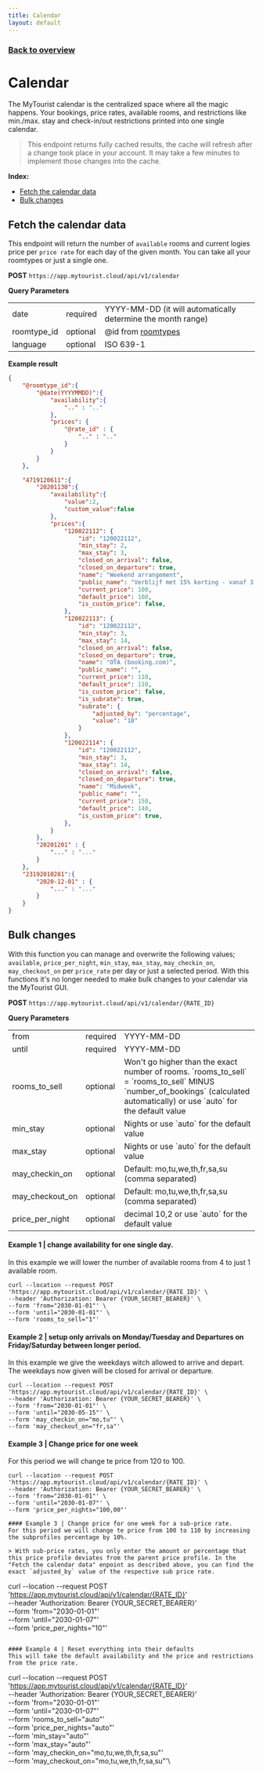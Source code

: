 ```yaml
---
title: Calendar
layout: default
---
```


### [Back to overview](index.html#api-endpoints)

# Calendar
The MyTourist calendar is the centralized space where all the magic happens. Your bookings, price rates, available rooms, and restrictions like min./max. stay and check-in/out restrictions printed into one single calendar.

>This endpoint returns fully cached results, the cache will refresh after a change took place in your account. It may take a few minutes to implement those changes into the cache.

**Index:** 
- [Fetch the calendar data](#fetch-the-calendar-data)
- [Bulk changes](#bulk-changes)

## Fetch the calendar data
This endpoint will return the number of `available` rooms and current logies price per `price rate` for each day of the given month. You can take all your roomtypes or just a single one.

**POST** `https://app.mytourist.cloud/api/v1/calendar`

**Query Parameters**
<table>
    <tr><td>date</td><td>required</td><td>YYYY-MM-DD (it will automatically determine the month range)</td></tr>    
    <tr><td>roomtype_id</td><td>optional</td><td>@id from <a href="roomtypes.html">roomtypes</a></td></tr>    
    <tr><td>language</td><td>optional</td><td>ISO 639-1</td></tr>    
</table>

**Example result**
```json
{
    "@roomtype_id":{
        "@date(YYYYMMDD)":{
            "availability":{
                ".." : ".."
            },
            "prices": {
                "@rate_id" : {
                    ".." : ".."
                }
            }
        }
    },

    "4719120611":{
        "20201130":{
            "availability":{
                "value":2,
                "custom_value":false
            },
            "prices":{
                "120022112": {
                    "id": "120022112",
                    "min_stay": 2,
                    "max_stay": 3,
                    "closed_on_arrival": false,
                    "closed_on_departure": true,
                    "name": "Weekend arrangement",
                    "public_name": "Verblijf met 15% korting - vanaf 3 nachten",
                    "current_price": 100,
                    "default_price": 100,
                    "is_custom_price": false,
                },
                "120022113": {
                    "id": "120022112",
                    "min_stay": 3,
                    "max_stay": 14,
                    "closed_on_arrival": false,
                    "closed_on_departure": true,
                    "name": "OTA (booking.com)",
                    "public_name": "",
                    "current_price": 110,
                    "default_price": 110,
                    "is_custom_price": false,
                    "is_subrate": true,
                    "subrate": {
                        "adjusted_by": "percentage",
                        "value": "10"
                    }
                },
                "120022114": {
                    "id": "120022112",
                    "min_stay": 3,
                    "max_stay": 14,
                    "closed_on_arrival": false,
                    "closed_on_departure": true,
                    "name": "Midweek",
                    "public_name": "",
                    "current_price": 150,
                    "default_price": 140,
                    "is_custom_price": true,
                },
            }
        },
        "20201201" : {
            "..." : "..."
        }
    },
    "23192010281":{
        "2020-12-01" : {
            "..." : "..."
        }
    }
}
```


## Bulk changes
With this function you can manage and overwrite the following values; `available`, `price_per_night`, `min_stay`, `max_stay`, `may_checkin_on`, `may_checkout_on` per `price_rate` per day or just a selected period. With this functions it's no longer needed to make bulk changes to your calendar via the MyTourist GUI. 

**POST** `https://app.mytourist.cloud/api/v1/calendar/{RATE_ID}`

**Query Parameters**
<table>
    <tr><td>from</td><td>required</td><td>YYYY-MM-DD</td></tr>    
    <tr><td>until</td><td>required</td><td>YYYY-MM-DD</td></tr>       
    <tr><td>rooms_to_sell</td><td>optional</td><td>Won't go higher than the exact number of rooms. `rooms_to_sell` = `rooms_to_sell` MINUS `number_of_bookings` (calculated automatically) or use `auto` for the default value</td></tr>       
    <tr><td>min_stay</td><td>optional</td><td>Nights or use `auto` for the default value</td></tr>       
    <tr><td>max_stay</td><td>optional</td><td>Nights or use `auto` for the default value</td></tr>         
    <tr><td>may_checkin_on</td><td>optional</td><td>Default: mo,tu,we,th,fr,sa,su (comma separated)</td></tr>       
    <tr><td>may_checkout_on</td><td>optional</td><td>Default: mo,tu,we,th,fr,sa,su (comma separated)</td></tr>       
    <tr><td>price_per_night</td><td>optional</td><td>decimal 10,2  or use `auto` for the default value</td></tr>       
</table>

#### Example 1 | change availability for one single day.
In this example we will lower the number of available rooms from 4 to just 1 available room.

```
curl --location --request POST 'https://app.mytourist.cloud/api/v1/calendar/{RATE_ID}' \
--header 'Authorization: Bearer {YOUR_SECRET_BEARER}' \
--form 'from="2030-01-01"' \
--form 'until="2030-01-01"' \
--form 'rooms_to_sell="1"'
```

#### Example 2 | setup only arrivals on Monday/Tuesday and Departures on Friday/Saturday between longer period.
In this example we give the weekdays witch allowed to arrive and depart. The weekdays now given will be closed for arrival or departure.

```
curl --location --request POST 'https://app.mytourist.cloud/api/v1/calendar/{RATE_ID}' \
--header 'Authorization: Bearer {YOUR_SECRET_BEARER}' \
--form 'from="2030-01-01"' \
--form 'until="2030-05-15"' \
--form 'may_checkin_on="mo,tu"' \
--form 'may_checkout_on="fr,sa"'
```

#### Example 3 | Change price for one week
For this period we will change te price from 120 to 100.

```
curl --location --request POST 'https://app.mytourist.cloud/api/v1/calendar/{RATE_ID}' \
--header 'Authorization: Bearer {YOUR_SECRET_BEARER}' \
--form 'from="2030-01-01"' \
--form 'until="2030-01-07"' \
--form 'price_per_nights="100,00"'

#### Example 3 | Change price for one week for a sub-price rate.
For this period we will change te price from 100 to 110 by increasing the subprofiles percentage by 10%.

> With sub-price rates, you only enter the amount or percentage that this price profile deviates from the parent price profile. In the "Fetch the calendar data" enpoint as described above, you can find the exact `adjusted_by` value of the respective sub price rate.

```
curl --location --request POST 'https://app.mytourist.cloud/api/v1/calendar/{RATE_ID}' \
--header 'Authorization: Bearer {YOUR_SECRET_BEARER}' \
--form 'from="2030-01-01"' \
--form 'until="2030-01-07"' \
--form 'price_per_nights="10"'
```

#### Example 4 | Reset everything into their defaults
This will take the default availability and the price and restrictions from the price rate.

```
curl --location --request POST 'https://app.mytourist.cloud/api/v1/calendar/{RATE_ID}' \
--header 'Authorization: Bearer {YOUR_SECRET_BEARER}' \
--form 'from="2030-01-01"' \
--form 'until="2030-01-07"' \
--form 'rooms_to_sell="auto"'\
--form 'price_per_nights="auto"'\
--form 'min_stay="auto"'\
--form 'max_stay="auto"'\
--form 'may_checkin_on="mo,tu,we,th,fr,sa,su"'\
--form 'may_checkout_on="mo,tu,we,th,fr,sa,su"'\
```